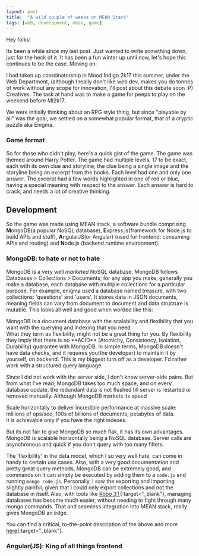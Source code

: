 ```yaml
---
layout: post
title:  "A wild couple of weeks on MEAN Stack"
tags: [web, development, mean, game]
---
```


Hey folks!

Its been a while since my last post. Just wanted to write something down, just for the heck of it. It has been a fun winter up until now, let's hope this continues to be the case. Moving on.

I had taken up coordinatorship in Mood Indigo 2k17 this summer, under the Web Department, (although I really don't like web dev, makes you do tonnes of work without any scope for innovation, I'll post about this debate soon :P) Creatives. The task at hand was to make a game for peeps to play on the weekend before MI2k17.

We were initially thinking about an RPG style thing, but since "playable by all" was the goal, we settled on a somewhat popular format, that of a cryptic puzzle aka Enigma.

### Game format
So for those who didn't play, here's a quick gist of the game. The game was themed around Harry Potter. The game had multiple levels, 17 to be exact, each with its own clue and storyline; the clue being a single image and the storyline being an excerpt from the books. Each level had one and only one answer. The excerpt had a few words highlighted in one of red or blue, having a special meaning with respect to the answer. Each answer is hard to crack, and needs a lot of creative thinking.

## Development
So the game was made using MEAN stack, a software bundle comprising **M**ongoDB(a popular NoSQL database), **E**xpress.js(framework for Node.js to build APIs and stuff), **A**ngularJS(or Angular) (used for frontend: consuming APIs and routing) and **N**ode.js (backend runtime environment).

### MongoDB: to hate or not to hate
MongoDB is a very well *marketed* NoSQL database. MongoDB follows Databases > Collections > Documents; for any app you make, generally you make a database, each database with multiple collections for a particular purpose. For example, enigma used a database named treasure, with two collections: 'questions' and 'users'. It stores data in JSON documents, meaning fields can vary from document to document and data structure is mutable. This looks all well and good when worded like this:
<div class="message">
  MongoDB is a document database with the scalability and flexibility that you want with the querying and indexing that you need
</div>
What they term as flexibility, might not be a great thing for you. By flexibility they imply that there is no **ACID** (Atomicity, Consistency, Isolation, Durability) guarantee with MongoDB. In simple terms, MongoDB doesn't have data checks, and it requires you(the developer) to maintain it by yourself, on backend. This is my biggest turn off as a developer. I'd rather work with a structured query language.

Since I did not work with the server side, I don't know server-side pains. But from what I've read; MongoDB takes too much space, and on every database update, the redundant data is not flushed till server is restarted or removed manually. Although MongoDB markets its speed 
<div class="message">
  Scale horizontally to deliver incredible performance at massive scale: millions of ops/sec, 100s of billions of documents, petabytes of data.
</div>
it is achievable only if you have the right indexes. 

But its not fair to give MongoDB so much flak, it has its own advantages. MongoDB is scalable horizontally being a NoSQL database. Server calls are asynchronous and quick if you don't query with too many filters.

The 'flexibility' in the data model, which I so very well hate, can come in handy to certain use cases. Also, with a very good documentation and pretty great query methods, MongoDB can be extremely good, and commands on it can simply be executed by adding them to a ```code.js``` and running ```mongo code.js```. Personally, I saw the exporting and importing slightly painful, given that I could only export collections and not the database in itself. Also, with tools like [Robo 3T](https://robomongo.org/){:target="_blank"}, managing databases has become much easier, without needing to fight through many mongo commands. That and seamless integration into MEAN stack, really gives MongoDB an edge.

You can find a critical, to-the-point description of the above and more [here](https://dzone.com/articles/mongodb-the-good-the-bad-and-the-ugly){:target="_blank"}.

### Angular(JS): King of all things frontend
